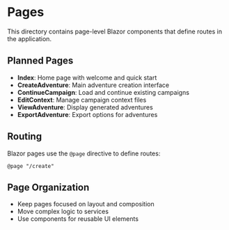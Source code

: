 # Pages

This directory contains page-level Blazor components that define routes in the application.

## Planned Pages

- **Index**: Home page with welcome and quick start
- **CreateAdventure**: Main adventure creation interface
- **ContinueCampaign**: Load and continue existing campaigns
- **EditContext**: Manage campaign context files
- **ViewAdventure**: Display generated adventures
- **ExportAdventure**: Export options for adventures

## Routing

Blazor pages use the `@page` directive to define routes:
```razor
@page "/create"
```

## Page Organization

- Keep pages focused on layout and composition
- Move complex logic to services
- Use components for reusable UI elements
